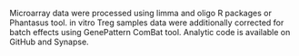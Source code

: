 Microarray data were processed using limma and oligo R packages or Phantasus tool. in vitro Treg samples data were additionally
corrected for batch effects using GenePattern ComBat tool. Analytic code is available on GitHub and Synapse. 
